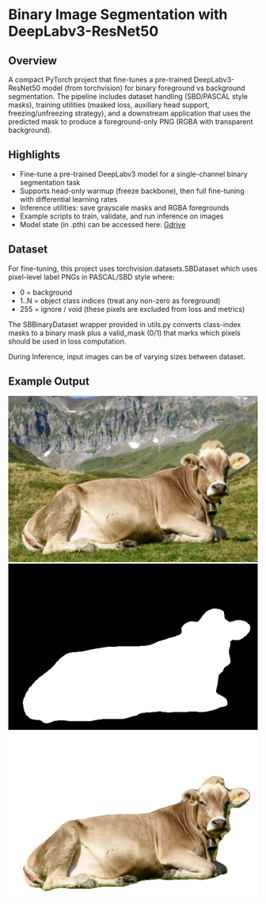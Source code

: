 # Binary Image Segmentation with DeepLabv3-ResNet50

## Overview

A compact PyTorch project that fine-tunes a pre-trained DeepLabv3-ResNet50 model (from torchvision) for binary foreground vs background segmentation. The pipeline includes dataset handling (SBD/PASCAL style masks), training utilities (masked loss, auxiliary head support, freezing/unfreezing strategy), and a downstream application that uses the predicted mask to produce a foreground-only PNG (RGBA with transparent background).

## Highlights

- Fine-tune a pre-trained DeepLabv3 model for a single-channel binary segmentation task
- Supports head-only warmup (freeze backbone), then full fine-tuning with differential learning rates
- Inference utilities: save grayscale masks and RGBA foregrounds
- Example scripts to train, validate, and run inference on images
- Model state (in .pth) can be accessed here: [Gdrive](https://drive.google.com/drive/folders/1un3hQg6ev3cqUaQTZ6eKmm73G8s6mi3g?usp=sharing)

## Dataset

For fine-tuning, this project uses torchvision.datasets.SBDataset which uses pixel-level label PNGs in PASCAL/SBD style where:

- 0 = background
- 1..N = object class indices (treat any non-zero as foreground)
- 255 = ignore / void (these pixels are excluded from loss and metrics)

The SBBinaryDataset wrapper provided in utils.py converts class-index masks to a binary mask plus a valid_mask (0/1) that marks which pixels should be used in loss computation.

During Inference, input images can be of varying sizes between dataset.

## Example Output

![Original Image](./images/1.png)
![Binary Segmented Image](./outputs/mask_binary.png)
![Foreground Image](./outputs/output.png)
